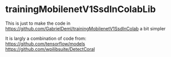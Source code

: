 # trainingMobilenetV1SsdInColabLib
This is just to make the code in https://github.com/GabrielDeml/trainingMobilenetV1SsdInColab a bit simpler

It is largly a combination of code from:
https://github.com/tensorflow/models
https://github.com/wpilibsuite/DetectCoral
